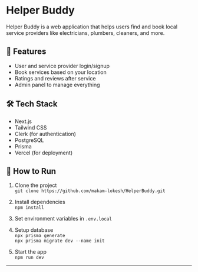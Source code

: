 # Helper Buddy

Helper Buddy is a web application that helps users find and book local service providers like electricians, plumbers, cleaners, and more.

## 🔧 Features

- User and service provider login/signup
- Book services based on your location
- Ratings and reviews after service
- Admin panel to manage everything

## 🛠️ Tech Stack

- Next.js  
- Tailwind CSS  
- Clerk (for authentication)  
- PostgreSQL  
- Prisma  
- Vercel (for deployment)

## 🚀 How to Run

1. Clone the project  
   `git clone https://github.com/makam-lokesh/HelperBuddy.git`

2. Install dependencies  
   `npm install`

3. Set environment variables in `.env.local`

4. Setup database  
   `npx prisma generate`  
   `npx prisma migrate dev --name init`

5. Start the app  
   `npm run dev`

---